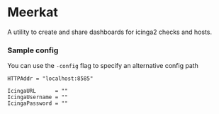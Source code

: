 # Meerkat

A utility to create and share dashboards for icinga2 checks and hosts.

### Sample config
You can use the `-config` flag to specify an alternative config path
```
HTTPAddr = "localhost:8585"

IcingaURL      = ""
IcingaUsername = ""
IcingaPassword = ""
```